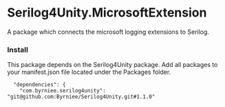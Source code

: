 # Serilog4Unity.MicrosoftExtension

A package which connects the microsoft logging extensions to Serilog.

### Install
This package depends on the Serilog4Unity package. Add all packages to your manifest.json file located under the Packages folder. 

```
  "dependencies": {
    "com.byrniee.serilog4unity": "git@github.com:Byrniee/Serilog4Unity.git#1.1.0"
```